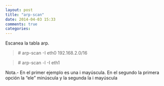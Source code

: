 ```yaml
---
layout: post
title: "arp-scan"
date: 2014-04-03 15:33
comments: true
categories: 
---
```

Escanea la tabla arp. 

>\# arp-scan -I eth0 192.168.2.0/16

>\# arp-scan -l -I eth1 

Nota.- En el primer ejemplo es una i mayúscula. En el segundo la primera opción la “ele” minúscula y la segunda la i mayúscula

